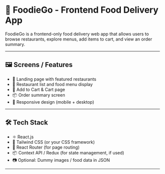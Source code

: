 


# 🍔 FoodieGo - Frontend Food Delivery App

FoodieGo is a frontend-only food delivery web app that allows users to browse restaurants, explore menus, add items to cart, and view an order summary.

---

## 🖼️ Screens / Features

- 👋 Landing page with featured restaurants
- 🏬 Restaurant list and food menu display
- 🛒 Add to Cart & Cart page
- 📦 Order summary screen
- 📱 Responsive design (mobile + desktop)

---

## 🛠️ Tech Stack

- ⚛️ React.js
- 💨 Tailwind CSS (or your CSS framework)
- 🔄 React Router (for page routing)
- 📦 Context API / Redux (for state management, if used)
- 📷 Optional: Dummy images / food data in JSON

---



